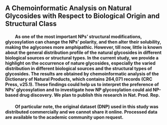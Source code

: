 ## A Chemoinformatic Analysis on Natural Glycosides with Respect to Biological Origin and Structural Class

<h4> &emsp;&emsp; As one of the most important NPs’ structural modifications, glycosylation can change the NPs’ polarity, and then alter their solubility, making the aglycones more amphipathic. However, till now, little is known about the general distribution profile of the natural glycosides in different biological sources or structural types. In the current study, we provide a highlight on the occurrence of nature glycosides, especially the varied distribution in different biological sources and the structural types of glycosides. The results are obtained by chemoinformatic analysis of the Dictionary of Natural Products, which contains 264,071 records (CRC Press, v25.1). These findings could help us to interpret the preference of NPs’ glycosylation and to investigate how NP glycosylation could aid NP-based drug discovery. We plan to publish this research in Nat. Prod. Rep. </h4>
<h4> &emsp;&emsp; Of particular note, the original dataset (DNP) used in this study was distributed commercially and we cannot share it online. Processed data are available to the academic community upon request.</h4>
